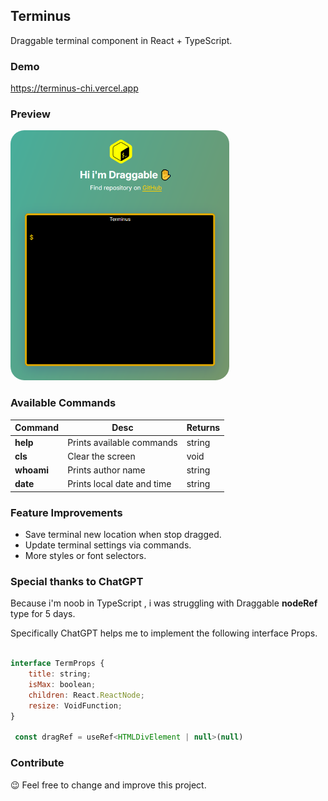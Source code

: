 ## Terminus

Draggable terminal component in React + TypeScript.


### Demo
https://terminus-chi.vercel.app

### Preview

<img width="350px" style="border-radius:22px;" src="https://raw.githubusercontent.com/alexanastgr/terminus/refs/heads/main/preview.png">


### Available Commands

| Command   | Desc    | Returns       |
| ---    | ---   | ---     |
| **help** | Prints available commands | string |
| **cls** | Clear the screen | void |
| **whoami** | Prints author name | string |
| **date** | Prints local date and time | string |


### Feature Improvements

- Save terminal new location when stop dragged.
- Update terminal settings via commands.
- More styles or font selectors.

### Special thanks to ChatGPT

Because i'm noob in TypeScript , i was struggling with Draggable **nodeRef** type for 5 days. 

Specifically ChatGPT helps me to implement the following interface Props.

```js

interface TermProps {
    title: string;
    isMax: boolean;
    children: React.ReactNode;
    resize: VoidFunction;
}

 const dragRef = useRef<HTMLDivElement | null>(null)

```



### Contribute

😉 Feel free to change and improve this project.
